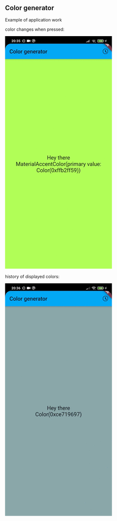 
## Color generator

Example of application work

color changes when pressed:

![alt text](gif_example/tapping.gif "tapping")

history of displayed colors:

![alt text](gif_example/history.gif "color history")

